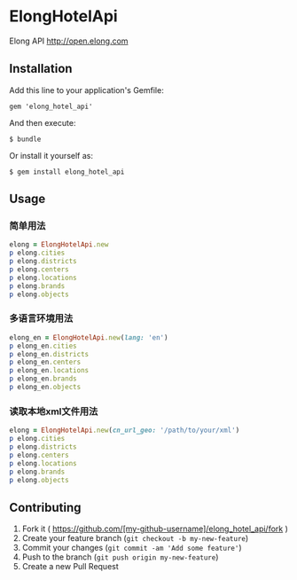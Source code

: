 # ElongHotelApi

Elong API http://open.elong.com

## Installation

Add this line to your application's Gemfile:

    gem 'elong_hotel_api'

And then execute:

    $ bundle

Or install it yourself as:

    $ gem install elong_hotel_api

## Usage

### 简单用法
```ruby
elong = ElongHotelApi.new
p elong.cities
p elong.districts
p elong.centers
p elong.locations
p elong.brands
p elong.objects
```

### 多语言环境用法
```ruby
elong_en = ElongHotelApi.new(lang: 'en')
p elong_en.cities
p elong_en.districts
p elong_en.centers
p elong_en.locations
p elong_en.brands
p elong_en.objects
```

### 读取本地xml文件用法
```ruby
elong = ElongHotelApi.new(cn_url_geo: '/path/to/your/xml')
p elong.cities
p elong.districts
p elong.centers
p elong.locations
p elong.brands
p elong.objects
```

## Contributing

1. Fork it ( https://github.com/[my-github-username]/elong_hotel_api/fork )
2. Create your feature branch (`git checkout -b my-new-feature`)
3. Commit your changes (`git commit -am 'Add some feature'`)
4. Push to the branch (`git push origin my-new-feature`)
5. Create a new Pull Request
